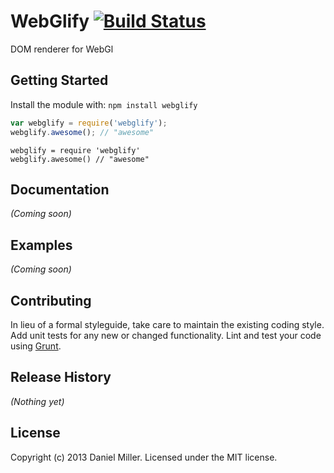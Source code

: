 # WebGlify [![Build Status](https://secure.travis-ci.org/DnMllr/webglify.png?branch=master)](http://travis-ci.org/DnMllr/webglify)

DOM renderer for WebGl

## Getting Started
Install the module with: `npm install webglify`

```javascript
var webglify = require('webglify');
webglify.awesome(); // "awesome"
```

```coffee-script
webglify = require 'webglify'
webglify.awesome() // "awesome"
```

## Documentation
_(Coming soon)_

## Examples
_(Coming soon)_

## Contributing
In lieu of a formal styleguide, take care to maintain the existing coding style. Add unit tests for any new or changed functionality. Lint and test your code using [Grunt](http://gruntjs.com/).

## Release History
_(Nothing yet)_

## License
Copyright (c) 2013 Daniel Miller. Licensed under the MIT license.
